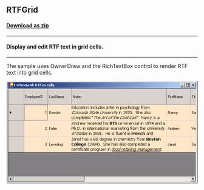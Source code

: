 ## RTFGrid
#### [Download as zip](https://grapecity.github.io/DownGit/#/home?url=https://github.com/GrapeCity/ComponentOne-WinForms-Samples/tree/master/NetFramework\FlexGrid\CS\RTFGrid)
____
#### Display and edit RTF text in grid cells.
____
The sample uses OwnerDraw and the RichTextBox control to render RTF text into grid cells.

![screenshot](screenshot.PNG)
